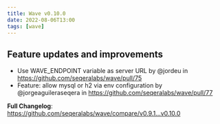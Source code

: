 ```yaml
---
title: Wave v0.10.0
date: 2022-08-06T13:00
tags: [wave]
---
```


## Feature updates and improvements

* Use WAVE_ENDPOINT variable as server URL by @jordeu in https://github.com/seqeralabs/wave/pull/75
* Feature: allow mysql or h2 via env configuration by @jorgeaguileraseqera in https://github.com/seqeralabs/wave/pull/77

**Full Changelog**: https://github.com/seqeralabs/wave/compare/v0.9.1...v0.10.0
